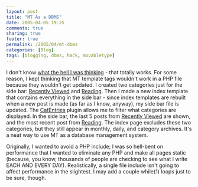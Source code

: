 ```yaml
---
layout: post
title: "MT As a DBMS"
date: 2005-04-05 19:25
comments: true
sharing: true
footer: true
permalink: /2005/04/mt-dbms
categories: [Blog]
tags: [blogging, dbms, hack, movabletype]
---
```

I don't know <a href="http://www.brockli.com/archives/2005/04/dynamic_mt_side.php">what the hell I was thinking</a> - that totally works.  For some reason, I kept thinking that MT template tags wouldn't work in a PHP file because they wouldn't get updated.  I created two categories just for the side bar: <a href="http://www.brockli.com/archives/movies/recently_viewed/index.php">Recently Viewed</a> and <a href="http://www.brockli.com/archives/books/reading/index.php">Reading</a>.  Then I made a new index template that contains everything in the side bar - since index templates are rebuilt when a new post is made (as far as I know, anyway), my side bar file is updated.  The <a href="http://www.sixapart.com/pronet/plugins/plugin/catentries.html">CatEntries</a> plugin allows me to filter what categories are displayed.  In the side bar, the last 5 posts from <a href="http://www.brockli.com/archives/movies/recently_viewed/index.php">Recently Viewed</a> are shown, and the most recent post from <a href="http://www.brockli.com/archives/books/reading/index.php">Reading</a>.  The index page excludes these two categories, but they still appear in monthly, daily, and category archives.  It's a neat way to use MT as a database management system.

Originally, I wanted to avoid a PHP include; I was so hell-bent on performance that I wanted to eliminate any PHP and make all pages static (because, you know, thousands of people are checking to see what I write EACH AND EVERY DAY).  Realistically, a single file include isn't going to affect performance in the slightest.  I may add a couple while(1) loops just to be sure, though.
